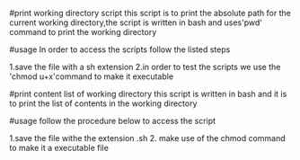 #print working directory script
this script is to print the absolute path for the current working directory,the script is written in bash and uses'pwd' command to print the working directory


#usage
In order to access the scripts follow the listed steps

1.save the file with a sh extension
2.in order to test the scripts we use the 'chmod u+x'command to make it executable

#print content list of working directory
this script is written in bash and it is to print the list of contents in the working directory


#usage
follow the procedure below to access the script

1.save the file withe the extension .sh
2. make use of the chmod command to make it a executable file